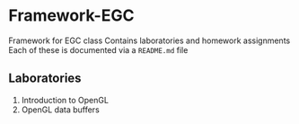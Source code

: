 # Framework-EGC
Framework for EGC class
Contains laboratories and homework assignments
Each of these is documented via a `README.md` file

## Laboratories

1. Introduction to OpenGL
2. OpenGL data buffers
